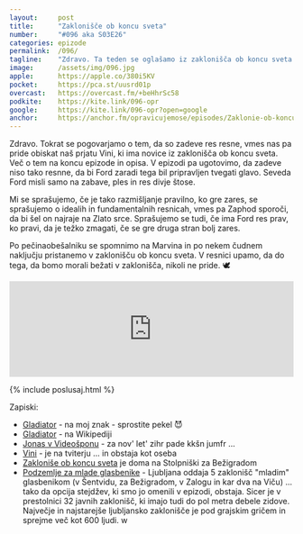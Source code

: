 ```yaml
---
layout: 	post
title:  	"Zaklonišče ob koncu sveta"
number: 	"#096 aka S03E26"
categories:	epizode
permalink:	/096/
tagline: 	"Zdravo. Ta teden se oglašamo iz zaklonišča ob koncu sveta ... in upamo, da nam nikoli ne bo treba tja."
image:		/assets/img/096.jpg
apple:		https://apple.co/380i5KV
pocket:		https://pca.st/uusrd01p
overcast:	https://overcast.fm/+beHhrSc58
podkite:	https://kite.link/096-opr
google:		https://kite.link/096-opr?open=google
anchor:		https://anchor.fm/opravicujemose/episodes/Zaklonie-ob-koncu-sveta-e1gb8q5
---
```


Zdravo. Tokrat se pogovarjamo o tem, da so zadeve res resne, vmes nas pa pride obiskat naš prjatu Vini, ki ima novice iz zaklonišča ob koncu sveta. Več o tem na koncu epizode in opisa. V epizodi pa ugotovimo, da zadeve niso tako resnne, da bi Ford zaradi tega bil pripravljen tvegati glavo. Seveda Ford misli samo na zabave, ples in res divje štose. 

Mi se sprašujemo, če je tako razmišljanje pravilno, ko gre zares, se sprašujemo o idealih in fundamentalnih resnicah, vmes pa Zaphod sporoči, da bi šel on najraje na Zlato srce. Sprašujemo se tudi, če ima Ford res prav, ko pravi, da je težko zmagati, če se gre druga stran bolj zares. 

Po pečinaobešalniku se spomnimo na Marvina in po nekem čudnem naključju pristanemo v zaklonišču ob koncu sveta. V resnici upamo, da do tega, da bomo morali bežati v zaklonišča, nikoli ne pride. 🕊 

<iframe src="https://www.listennotes.com/podcasts/opravičujemo-se-za/zaklonišče-ob-koncu-sveta-dEj-zM1gmfY/embed/" height="170px" width="100%" style="width: 1px; min-width: 100%;" loading="lazy" frameborder="0" scrolling="no"></iframe>

{% include poslusaj.html %}

Zapiski:
- [Gladiator](https://www.youtube.com/watch?v=TmegifLcguQ) - na moj znak - sprostite pekel 😈
- [Gladiator](https://en.wikipedia.org/wiki/Gladiator_(2000_film)) - na Wikipediji
- [Jonas v Videošponu](https://www.youtube.com/watch?v=x2T-asiJI4g) - za nov' let' zihr pade kkšn jumfr ...
- [Vini](https://twitter.com/loudandwicked) - je na tviterju ... in obstaja kot oseba
- [Zakloniše ob koncu sveta](https://www.google.com/search?q=Zaklonišče+Stolpniška) je doma na Stolpniški za Bežigradom
- [Podzemlje za mlade glasbenike](https://www.dnevnik.si/1042588543) - Ljubljana oddaja 5 zaklonišč "mladim" glasbenikom (v Šentvidu, za Bežigradom, v Zalogu in kar dva na Viču) ... tako da opcija stejdžev, ki smo jo omenili v epizodi, obstaja. Sicer je v prestolnici 32 javnih zaklonišč, ki imajo tudi do pol metra debele zidove. Največje in najstarejše ljubljansko zaklonišče je pod grajskim gričem in sprejme več kot 600 ljudi. w